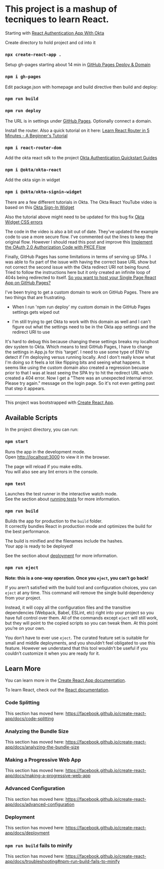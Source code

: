 # This project is a mashup of tecniques to learn React.
Starting with [React Authentication App With Okta](https://www.youtube.com/watch?v=5j4FXMQBzmg)

Create directory to hold project and cd into it

### `npx create-react-app .`

Setup gh-pages starting about 14 min in [GitHub Pages Deploy & Domain](https://www.youtube.com/watch?v=SKXkC4SqtRk)

### `npm i gh-pages`

Edit package.json with homepage and build directive then build and deploy:

### `npm run build`
### `npm run deploy`

The URL is in settings under [GitHub Pages](https://snyarde.github.io/okta_yarde_staff_portal/). Optionally connect a domain.

Install the router. Also a quick tutorial on it here: [Learn React Router in 5 Minutes - A Beginner's Tutorial](https://www.freecodecamp.org/news/react-router-in-5-minutes/)

### `npm i react-router-dom`

Add the okta react sdk to the project [Okta Authentication Quickstart Guides](https://developer.okta.com/quickstart/#/react/nodejs/express)

### `npm i @okta/okta-react`

Add the okta sign in widget

### `npm i @okta/okta-signin-widget`

There are a few different tutorials in Okta. The Okta React YouTube video is based on this [Okta Sign-In Widget](https://developer.okta.com/code/react/okta_react_sign-in_widget/)

Also the tutorial above might need to be updated for this bug fix [Okta Widget CSS errors](https://devforum.okta.com/t/okta-widget-css-errors/5827)

The code in the video is also a bit out of date. They've updated the example code to use a more secure flow. I've commented out the lines to keep the original flow. However I should read this post and improve this [Implement the OAuth 2.0 Authorization Code with PKCE Flow](https://developer.okta.com/blog/2019/08/22/okta-authjs-pkce)

Finally, GitHub Pages has some limitations in terms of serving up SPAs. I was able to fix part of the issue with having the correct base URL show but not correct the second issue with the Okta redirect URI not being found. Tried to follow the instructions here but it only created an infinite loop of 404s being redirected to itself. [So you want to host your Single Page React App on GitHub Pages?](https://itnext.io/so-you-want-to-host-your-single-age-react-app-on-github-pages-a826ab01e48)

I've been trying to get a custom domain to work on GitHub Pages. There are two things that are frustrating.

- When I run 'npm run deploy' my custom domain in the GitHub Pages settings gets wiped out

- I'm still trying to get Okta to work with this domain as well and I can't figure out what the settings need to be in the Okta app settings and the redirect URI to use

It's hard to debug this because changing these settings breaks my localhost dev system to Okta. Which means to test GitHub Pages, I have to change the settings in App.js for this 'target'. I need to use some type of ENV to detect if I'm deploying versus running locally. And I don't really know what I'm doing so it feels a lot like flipping bits and seeing what happens. It seems like using the custom domain also created a regression becuase prior to that I was at least seeing the SPA try to hit the redirect URL which created a 404 error. Now I get a "There was an unexpected internal error. Please try again." message on the login page. So it's not even getting past that step it appears.

----------

This project was bootstrapped with [Create React App](https://github.com/facebook/create-react-app).

## Available Scripts

In the project directory, you can run:

### `npm start`

Runs the app in the development mode.<br />
Open [http://localhost:3000](http://localhost:3000) to view it in the browser.

The page will reload if you make edits.<br />
You will also see any lint errors in the console.

### `npm test`

Launches the test runner in the interactive watch mode.<br />
See the section about [running tests](https://facebook.github.io/create-react-app/docs/running-tests) for more information.

### `npm run build`

Builds the app for production to the `build` folder.<br />
It correctly bundles React in production mode and optimizes the build for the best performance.

The build is minified and the filenames include the hashes.<br />
Your app is ready to be deployed!

See the section about [deployment](https://facebook.github.io/create-react-app/docs/deployment) for more information.

### `npm run eject`

**Note: this is a one-way operation. Once you `eject`, you can’t go back!**

If you aren’t satisfied with the build tool and configuration choices, you can `eject` at any time. This command will remove the single build dependency from your project.

Instead, it will copy all the configuration files and the transitive dependencies (Webpack, Babel, ESLint, etc) right into your project so you have full control over them. All of the commands except `eject` will still work, but they will point to the copied scripts so you can tweak them. At this point you’re on your own.

You don’t have to ever use `eject`. The curated feature set is suitable for small and middle deployments, and you shouldn’t feel obligated to use this feature. However we understand that this tool wouldn’t be useful if you couldn’t customize it when you are ready for it.

## Learn More

You can learn more in the [Create React App documentation](https://facebook.github.io/create-react-app/docs/getting-started).

To learn React, check out the [React documentation](https://reactjs.org/).

### Code Splitting

This section has moved here: https://facebook.github.io/create-react-app/docs/code-splitting

### Analyzing the Bundle Size

This section has moved here: https://facebook.github.io/create-react-app/docs/analyzing-the-bundle-size

### Making a Progressive Web App

This section has moved here: https://facebook.github.io/create-react-app/docs/making-a-progressive-web-app

### Advanced Configuration

This section has moved here: https://facebook.github.io/create-react-app/docs/advanced-configuration

### Deployment

This section has moved here: https://facebook.github.io/create-react-app/docs/deployment

### `npm run build` fails to minify

This section has moved here: https://facebook.github.io/create-react-app/docs/troubleshooting#npm-run-build-fails-to-minify
